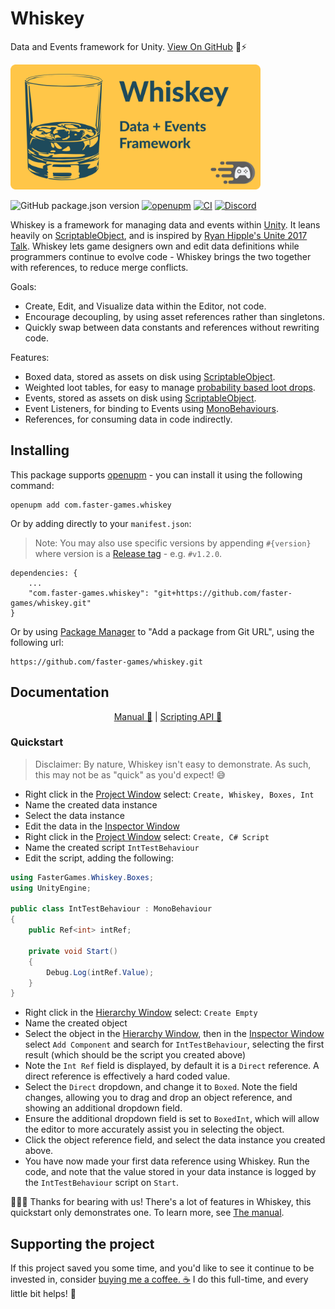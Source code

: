 # Whiskey

Data and Events framework for Unity. [View On GitHub](https://github.com/faster-games/whiskey) 🥃⚡

<img src="./header.png" alt="Project logo; A pink package on a grey background, next to the text &quot;Whiskey&quot; in purple" height="200px" />

![GitHub package.json version](https://img.shields.io/github/package-json/v/faster-games/whiskey)
[![openupm](https://img.shields.io/npm/v/com.faster-games.whiskey?label=openupm&registry_uri=https://package.openupm.com)](https://openupm.com/packages/com.faster-games.whiskey/)
[![CI](https://github.com/faster-games/whiskey/actions/workflows/main.yml/badge.svg)](https://github.com/faster-games/whiskey/actions/workflows/main.yml)
[![Discord](https://img.shields.io/discord/862006447919726604)](https://discord.gg/QfQE6rWQqq)

Whiskey is a framework for managing data and events within [Unity](https://unity3d.com). It leans heavily on [ScriptableObject](https://docs.unity3d.com/Manual/class-ScriptableObject.html), and is inspired by [Ryan Hipple's Unite 2017 Talk](https://www.youtube.com/watch?v=raQ3iHhE_Kk). Whiskey lets game designers own and edit data definitions while programmers continue to evolve code - Whiskey brings the two together with references, to reduce merge conflicts.

Goals:

- Create, Edit, and Visualize data within the Editor, not code.
- Encourage decoupling, by using asset references rather than singletons.
- Quickly swap between data constants and references without rewriting code.

Features:

- Boxed data, stored as assets on disk using [ScriptableObject](https://docs.unity3d.com/Manual/class-ScriptableObject.html).
- Weighted loot tables, for easy to manage [probability based loot drops](https://lostgarden.home.blog/2014/12/08/loot-drop-tables/).
- Events, stored as assets on disk using [ScriptableObject](https://docs.unity3d.com/Manual/class-ScriptableObject.html).
- Event Listeners, for binding to Events using [MonoBehaviours](https://docs.unity3d.com/Manual/class-MonoBehaviour.html).
- References, for consuming data in code indirectly.

## Installing

This package supports [openupm](https://openupm.com/packages/com.faster-games.whiskey/) - you can install it using the following command:

```
openupm add com.faster-games.whiskey
```

Or by adding directly to your `manifest.json`:

> Note: You may also use specific versions by appending `#{version}` where version is a [Release tag](https://github.com/faster-games/whiskey/releases) - e.g. `#v1.2.0`.

```
dependencies: {
	...
	"com.faster-games.whiskey": "git+https://github.com/faster-games/whiskey.git"
}
```

Or by using [Package Manager](https://docs.unity3d.com/Manual/upm-ui-giturl.html) to "Add a package from Git URL", using the following url:

```
https://github.com/faster-games/whiskey.git
```

## Documentation

<center>

[Manual 📖](https://whiskey.faster-games.com/manual/getting-started.html) | [Scripting API 🔎](https://whiskey.faster-games.com/ref/FasterGames.Whiskey.html)

</center>


### Quickstart

> Disclaimer: By nature, Whiskey isn't easy to demonstrate. As such, this may not be as "quick" as you'd expect! 😅

- Right click in the [Project Window](https://docs.unity3d.com/Manual/ProjectView.html) select: `Create, Whiskey, Boxes, Int`
- Name the created data instance
- Select the data instance
- Edit the data in the [Inspector Window](https://docs.unity3d.com/Manual/UsingTheInspector.html)
- Right click in the [Project Window](https://docs.unity3d.com/Manual/ProjectView.html) select: `Create, C# Script`
- Name the created script `IntTestBehaviour`
- Edit the script, adding the following:
```cs
using FasterGames.Whiskey.Boxes;
using UnityEngine;

public class IntTestBehaviour : MonoBehaviour
{
    public Ref<int> intRef;

    private void Start()
    {
        Debug.Log(intRef.Value);
    }
}
```
- Right click in the [Hierarchy Window](https://docs.unity3d.com/Manual/Hierarchy.html) select: `Create Empty`
- Name the created object
- Select the object in the [Hierarchy Window](https://docs.unity3d.com/Manual/Hierarchy.html), then in the [Inspector Window](https://docs.unity3d.com/Manual/UsingTheInspector.html) select `Add Component` and search for `IntTestBehaviour`, selecting the first result (which should be the script you created above)
- Note the `Int Ref` field is displayed, by default it is a `Direct` reference. A direct reference is effectively a hard coded value.
- Select the `Direct` dropdown, and change it to `Boxed`. Note the field changes, allowing you to drag and drop an object reference, and showing an additional dropdown field.
- Ensure the additional dropdown field is set to `BoxedInt`, which will allow the editor to more accurately assist you in selecting the object.
- Click the object reference field, and select the data instance you created above.
- You have now made your first data reference using Whiskey. Run the code, and note that the value stored in your data instance is logged by the `IntTestBehaviour` script on `Start`.

🚀🚀🚀 Thanks for bearing with us! There's a lot of features in Whiskey, this quickstart only demonstrates one. To learn more, see [The manual](https://whiskey.faster-games.com/manual/getting-started.html).

## Supporting the project

If this project saved you some time, and you'd like to see it continue to be invested in, consider [buying me a coffee. ☕](https://www.buymeacoffee.com/bengreenier) I do this full-time, and every little bit helps! 💙
